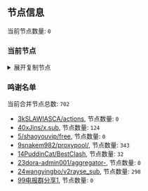 
## 节点信息
当前节点数量: `0`
### 当前节点
<details>
  <summary>展开复制节点</summary>

    

</details>

### 鸣谢名单
当前合并节点总数: `702`
- [3kSLAWIASCA/actions](https://github.com/kSLAWIASCA/actions), 节点数量: `0`
- [40xJins/x.sub](https://github.com/0xJins/x.sub), 节点数量: `124`
- [5/shaoyouvip/free](https://github.com/shaoyouvip/free), 节点数量: `0`
- [9snakem982/proxypool/](https://github.com/snakem982/proxypool/), 节点数量: `343`
- [14PuddinCat/BestClash](https://github.com/PuddinCat/BestClash), 节点数量: `32`
- [23dora-admin001/aggregator-](https://github.com/dora-admin001/aggregator-), 节点数量: `0`
- [24wangyingbo/v2rayse_sub](https://github.com/wangyingbo/v2rayse_sub), 节点数量: `298`
- [99电报群分享1](https://github.com/cdddbc/getAirport), 节点数量: `0`


